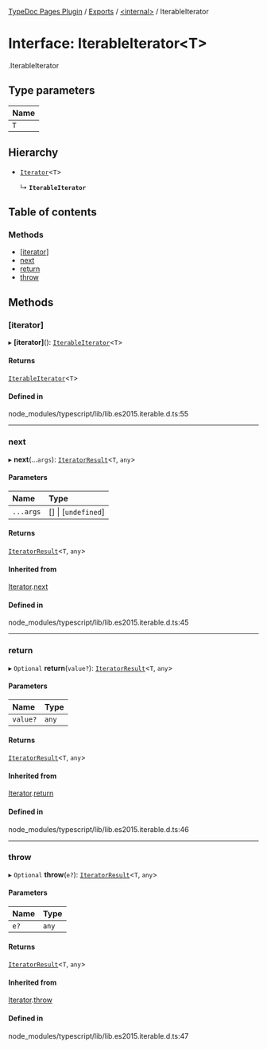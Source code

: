 [TypeDoc Pages Plugin](../README.md) / [Exports](../modules.md) / [<internal\>](../modules/internal_.md) / IterableIterator

# Interface: IterableIterator<T\>

[<internal>](../modules/internal_.md).IterableIterator

## Type parameters

| Name |
| :------ |
| `T` |

## Hierarchy

- [`Iterator`](internal_.Iterator.md)<`T`\>

  ↳ **`IterableIterator`**

## Table of contents

### Methods

- [[iterator]](internal_.IterableIterator.md#[iterator])
- [next](internal_.IterableIterator.md#next)
- [return](internal_.IterableIterator.md#return)
- [throw](internal_.IterableIterator.md#throw)

## Methods

### [iterator]

▸ **[iterator]**(): [`IterableIterator`](internal_.IterableIterator.md)<`T`\>

#### Returns

[`IterableIterator`](internal_.IterableIterator.md)<`T`\>

#### Defined in

node_modules/typescript/lib/lib.es2015.iterable.d.ts:55

___

### next

▸ **next**(...`args`): [`IteratorResult`](../modules/internal_.md#iteratorresult)<`T`, `any`\>

#### Parameters

| Name | Type |
| :------ | :------ |
| `...args` | [] \| [`undefined`] |

#### Returns

[`IteratorResult`](../modules/internal_.md#iteratorresult)<`T`, `any`\>

#### Inherited from

[Iterator](internal_.Iterator.md).[next](internal_.Iterator.md#next)

#### Defined in

node_modules/typescript/lib/lib.es2015.iterable.d.ts:45

___

### return

▸ `Optional` **return**(`value?`): [`IteratorResult`](../modules/internal_.md#iteratorresult)<`T`, `any`\>

#### Parameters

| Name | Type |
| :------ | :------ |
| `value?` | `any` |

#### Returns

[`IteratorResult`](../modules/internal_.md#iteratorresult)<`T`, `any`\>

#### Inherited from

[Iterator](internal_.Iterator.md).[return](internal_.Iterator.md#return)

#### Defined in

node_modules/typescript/lib/lib.es2015.iterable.d.ts:46

___

### throw

▸ `Optional` **throw**(`e?`): [`IteratorResult`](../modules/internal_.md#iteratorresult)<`T`, `any`\>

#### Parameters

| Name | Type |
| :------ | :------ |
| `e?` | `any` |

#### Returns

[`IteratorResult`](../modules/internal_.md#iteratorresult)<`T`, `any`\>

#### Inherited from

[Iterator](internal_.Iterator.md).[throw](internal_.Iterator.md#throw)

#### Defined in

node_modules/typescript/lib/lib.es2015.iterable.d.ts:47

